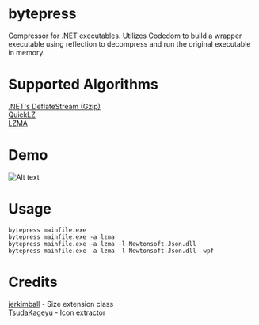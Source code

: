 # bytepress
Compressor for .NET executables. Utilizes Codedom to build a wrapper executable using reflection to decompress and run the original executable in memory.

# Supported Algorithms
[.NET's DeflateStream (Gzip)](http://msdn.microsoft.com/en-us/library/system.io.compression.deflatestream%28v=vs.110%29.aspx)<br>
[QuickLZ](http://www.quicklz.com)<br>
[LZMA](http://www.7-zip.org/sdk.html)

# Demo
![Alt text](https://i.imgur.com/RInMrDd.png "Demo")

# Usage
```
bytepress mainfile.exe
bytepress mainfile.exe -a lzma
bytepress mainfile.exe -a lzma -l Newtonsoft.Json.dll
bytepress mainfile.exe -a lzma -l Newtonsoft.Json.dll -wpf
```
# Credits
[jerkimball](https://stackoverflow.com/users/48692/jerkimball) - Size extension class<br>
[TsudaKageyu](https://github.com/TsudaKageyu/IconExtractor) - Icon extractor
